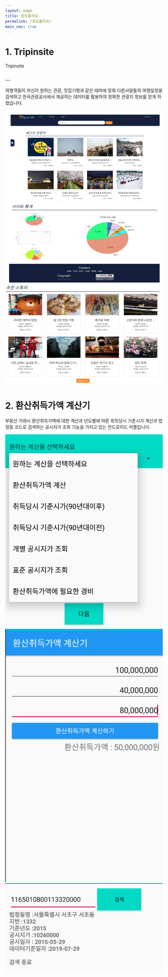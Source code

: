```yaml
---
layout: page
title: 포트폴리오
permalink: /포트폴리오/
main_nav: true
---
```


<h1>1. Tripinsite</h1>
<p class="strapline show">Tripinsite</p> 
<h3 class="show">...</h3>
<div class= "cont_left"> 
여행객들이 자신이 원하는 관광, 맛집기행과 같은 테마에 맞춰 다른사람들의 여행일정을 검색하고 한국관광공사에서 제공하는 데이터를 활용하여 정확한 관광지 정보를 얻게 하였습니다.</p>

<img src="/assets/portfolio_img2.jpg" />
<img src="/assets/portfolio_img1.jpg" />
<h1>2. 환산취득가액 계산기</h1>

<p>부동산 거래시 환산취득가액에 대한 계산과 년도별에 따른 취득당시 기준시가 계산과 법정동 코드로 검색하는 공시지가 조회 기능을 가지고 있는 안드로이드 어플입니다. </p>
<img src="/assets/myportfolio_img1.jpg" />
<img src="/assets/myportfolio_img2.jpg" />
<img src="/assets/myportfolio_img3.jpg" />

